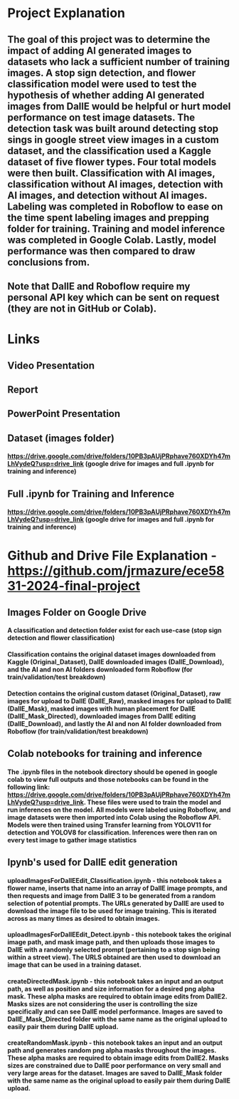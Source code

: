 # Project Explanation
## The goal of this project was to determine the impact of adding AI generated images to datasets who lack a sufficient number of training images. A stop sign detection, and flower classification model were used to test the hypothesis of whether adding AI generated images from DallE would be helpful or hurt model performance on test image datasets. The detection task was built around detecting stop sings in google street view images in a custom dataset, and the classification used a Kaggle dataset of five flower types. Four total models were then built.   Classification with AI images, classification without AI images, detection with AI images, and detection without AI images. Labeling was completed in Roboflow to ease on the time spent labeling images and prepping folder for training. Training and model inference was completed in Google Colab. Lastly, model performance was then compared to draw conclusions from.

## Note that DallE and Roboflow require my personal API key which can be sent on request (they are not in GitHub or Colab). 




# Links

## Video Presentation

## Report

## PowerPoint Presentation

## Dataset (images folder)
#### https://drive.google.com/drive/folders/10PB3pAUjPRphave760XDYh47mLhVydeQ?usp=drive_link (google drive for images and full .ipynb for training and inference)

## Full .ipynb for Training and Inference
#### https://drive.google.com/drive/folders/10PB3pAUjPRphave760XDYh47mLhVydeQ?usp=drive_link (google drive for images and full .ipynb for training and inference)




# Github and Drive File Explanation - https://github.com/jrmazure/ece5831-2024-final-project

## Images Folder on Google Drive
#### A classification and detection folder exist for each use-case (stop sign detection and flower classification)
#### Classification contains the original dataset images downloaded from Kaggle (Original_Dataset), DallE downloaded images (DallE_Download), and the AI and non AI folders downloaded form Roboflow (for train/validation/test breakdown)
#### Detection contains the original custom dataset (Original_Dataset), raw images for upload to DallE (DallE_Raw), masked images for upload to DallE (DallE_Mask), masked images with human placement for DallE (DallE_Mask_Directed), downloaded images from DallE editing (DallE_Download), and lastly the AI and non AI folder downloaded from Roboflow (for train/validation/test breakdown)

## Colab notebooks for training and inference
#### The .ipynb files in the notebook directory should be opened in google colab to view full outputs and those notebooks can be found in the following link: https://drive.google.com/drive/folders/10PB3pAUjPRphave760XDYh47mLhVydeQ?usp=drive_link. These files were used to train the model and run inferences on the model. All models were labeled using Roboflow, and image datasets were then imported into Colab using the Roboflow API. Models were then trained using Transfer learning from YOLOV11 for detection and YOLOV8 for classification. Inferences were then ran on every test image to gather image statistics 

## Ipynb's used for DallE edit generation
#### uploadImagesForDallEEdit_Classification.ipynb - this notebook takes a flower name, inserts that name into an array of DallE image prompts, and then requests and image from DallE 3 to be generated from a random selection of potential prompts. The URLs generated by DallE are used to download the image file to be used for image training. This is iterated across as many times as desired to obtain images.
#### uploadImagesForDallEEdit_Detect.ipynb - this notebook takes the original image path, and mask image path, and then uploads those images to DallE with a randomly selected prompt (pertaining to a stop sign being within a street view). The URLS obtained are then used to download an image that can be used in a training dataset.  
#### createDirectedMask.ipynb - this notebook takes an input and an output path, as well as position and size information for a desired png alpha mask. These alpha masks are required to obtain image edits from DallE2. Masks sizes are not considering the user is controlling the size specifically and can see DallE model performance. Images are saved to DallE_Mask_Directed folder with the same name as the original upload to easily pair them during DallE upload. 
#### createRandomMask.ipynb - this notebook takes an input and an output path and generates random png alpha masks throughout the images. These alpha masks are required to obtain image edits from DallE2. Masks sizes are constrained due to DallE poor performance on very small and very large areas for the dataset. Images are saved to DallE_Mask folder with the same name as the original upload to easily pair them during DallE upload. 


